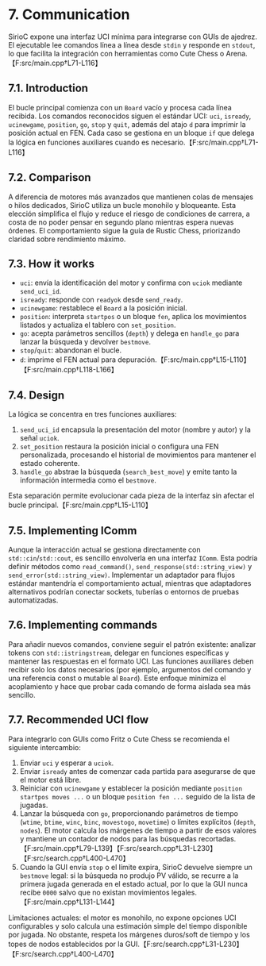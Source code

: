 # 7. Communication

SirioC expone una interfaz UCI mínima para integrarse con GUIs de ajedrez. El ejecutable lee
comandos línea a línea desde `stdin` y responde en `stdout`, lo que facilita la integración con
herramientas como Cute Chess o Arena.【F:src/main.cpp†L71-L116】

## 7.1. Introduction

El bucle principal comienza con un `Board` vacío y procesa cada línea recibida. Los comandos
reconocidos siguen el estándar UCI: `uci`, `isready`, `ucinewgame`, `position`, `go`, `stop` y
`quit`, además del atajo `d` para imprimir la posición actual en FEN. Cada caso se gestiona en un
bloque `if` que delega la lógica en funciones auxiliares cuando es necesario.【F:src/main.cpp†L71-L116】

## 7.2. Comparison

A diferencia de motores más avanzados que mantienen colas de mensajes o hilos dedicados, SirioC
utiliza un bucle monohilo y bloqueante. Esta elección simplifica el flujo y reduce el riesgo de
condiciones de carrera, a costa de no poder pensar en segundo plano mientras espera nuevas órdenes.
El comportamiento sigue la guía de Rustic Chess, priorizando claridad sobre rendimiento máximo.

## 7.3. How it works

- `uci`: envía la identificación del motor y confirma con `uciok` mediante `send_uci_id`.
- `isready`: responde con `readyok` desde `send_ready`.
- `ucinewgame`: restablece el `Board` a la posición inicial.
- `position`: interpreta `startpos` o un bloque `fen`, aplica los movimientos listados y actualiza el
  tablero con `set_position`.
- `go`: acepta parámetros sencillos (`depth`) y delega en `handle_go` para lanzar la búsqueda y
  devolver `bestmove`.
- `stop`/`quit`: abandonan el bucle.
- `d`: imprime el FEN actual para depuración.【F:src/main.cpp†L15-L110】【F:src/main.cpp†L118-L166】

## 7.4. Design

La lógica se concentra en tres funciones auxiliares:

1. `send_uci_id` encapsula la presentación del motor (nombre y autor) y la señal `uciok`.
2. `set_position` restaura la posición inicial o configura una FEN personalizada, procesando el
   historial de movimientos para mantener el estado coherente.
3. `handle_go` abstrae la búsqueda (`search_best_move`) y emite tanto la información intermedia como
   el `bestmove`.

Esta separación permite evolucionar cada pieza de la interfaz sin afectar el bucle principal.【F:src/main.cpp†L15-L110】

## 7.5. Implementing IComm

Aunque la interacción actual se gestiona directamente con `std::cin`/`std::cout`, es sencillo
envolverla en una interfaz `IComm`. Esta podría definir métodos como `read_command()`,
`send_response(std::string_view)` y `send_error(std::string_view)`. Implementar un adaptador para
flujos estándar mantendría el comportamiento actual, mientras que adaptadores alternativos podrían
conectar sockets, tuberías o entornos de pruebas automatizadas.

## 7.6. Implementing commands

Para añadir nuevos comandos, conviene seguir el patrón existente: analizar tokens con
`std::istringstream`, delegar en funciones específicas y mantener las respuestas en el formato UCI.
Las funciones auxiliares deben recibir solo los datos necesarios (por ejemplo, argumentos del
comando y una referencia const o mutable al `Board`). Este enfoque minimiza el acoplamiento y hace
que probar cada comando de forma aislada sea más sencillo.

## 7.7. Recommended UCI flow

Para integrarlo con GUIs como Fritz o Cute Chess se recomienda el siguiente intercambio:

1. Enviar `uci` y esperar a `uciok`.
2. Enviar `isready` antes de comenzar cada partida para asegurarse de que el motor está libre.
3. Reiniciar con `ucinewgame` y establecer la posición mediante `position startpos moves ...` o un
   bloque `position fen ...` seguido de la lista de jugadas.
4. Lanzar la búsqueda con `go`, proporcionando parámetros de tiempo (`wtime`, `btime`, `winc`,
   `binc`, `movestogo`, `movetime`) o límites explícitos (`depth`, `nodes`). El motor calcula los
   márgenes de tiempo a partir de esos valores y mantiene un contador de nodos para las búsquedas
   recortadas.【F:src/main.cpp†L79-L139】【F:src/search.cpp†L31-L230】【F:src/search.cpp†L400-L470】
5. Cuando la GUI envía `stop` o el límite expira, SirioC devuelve siempre un `bestmove` legal: si la
   búsqueda no produjo PV válido, se recurre a la primera jugada generada en el estado actual, por lo
   que la GUI nunca recibe `0000` salvo que no existan movimientos legales.【F:src/main.cpp†L131-L144】

Limitaciones actuales: el motor es monohilo, no expone opciones UCI configurables y solo calcula una
estimación simple del tiempo disponible por jugada. No obstante, respeta los márgenes duros/soft de
tiempo y los topes de nodos establecidos por la GUI.【F:src/search.cpp†L31-L230】【F:src/search.cpp†L400-L470】
